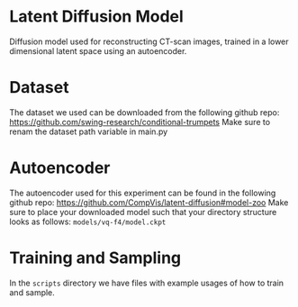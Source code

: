 # Latent Diffusion Model
 Diffusion model used for reconstructing CT-scan images, trained in a lower dimensional latent space using an autoencoder.

# Dataset
 The dataset we used can be downloaded from the following github repo: https://github.com/swing-research/conditional-trumpets
 Make sure to renam the dataset path variable in main.py

# Autoencoder
 The autoencoder used for this experiment can be found in the following github repo: https://github.com/CompVis/latent-diffusion#model-zoo
 Make sure to place your downloaded model such that your directory structure looks as follows: ```models/vq-f4/model.ckpt```

# Training and Sampling
 In the ```scripts``` directory we have files with example usages of how to train and sample.

